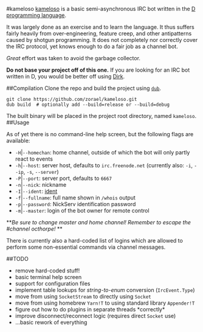 #kameloso
[kameloso](http://youtu.be/s-mOy8VUEBk) is a basic semi-asynchronous IRC bot written in the [D programming language](http://dlang.org).

It was largely done as an exercise and to learn the language. It thus suffers fairly heavily from over-engineering, feature creep, and other antipatterns caused by shotgun programming. It does not completely nor correctly cover the IRC protocol, yet knows enough to do a fair job as a channel bot.

*Great* effort was taken to avoid the garbage collector.

**Do not base your project off of this one.** If you are looking for an IRC bot written in D, you would be better off using [Dirk](https://github.com/JakobOvrum/Dirk).

##Compilation
Clone the repo and build the project using [`dub`](http://code.dlang.org/about).

```
git clone https://github.com/zorael/kameloso.git
dub build  # optionally add --build=release or --build=debug
```
The built binary will be placed in the project root directory, named `kameloso`.
##Usage

As of yet there is no command-line help screen, but the following flags are available:

* `-H`|`--homechan`: home channel, outside of which the bot will only partly react to events
* `-h`|`--host`: server host, defaults to `irc.freenode.net` (currently also: `-i`, `--ip`, `-s`, `--server`)
* `-P`|`--port`: server port, defaults to `6667`
* `-n`|`--nick`: nickname
* `-I`|`--ident`: [ident](http://en.wikipedia.org/wiki/Ident_protocol)
* `-f`|`--fullname`: full name shown in `/whois` output
* `-p`|`--password`: NickServ identification password
* `-m`|`--master`: login of the bot owner for remote control

**_Be sure to change master and home channel! Remember to escape the #channel octhorpe!_ **

There is currently also a hard-coded list of logins which are allowed to perform some non-essential commands via channel messages.

##TODO
* remove hard-coded stuff!
* basic terminal help screen
* support for configuration files
* implement table lookups for *string-to-enum* conversion (`IrcEvent.Type`)
* move from using `SocketStream` to directly using `Socket`
* move from using homebrew `Yarn!T` to using standard library `Appender!T`
* figure out how to do plugins in separate threads \*correctly\*
* improve disconnect/reconnect logic (requires direct `Socket` use)
* ...basic rework of everything

